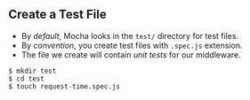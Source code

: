 ## Create a Test File

- By *default*, Mocha looks in the `test/` directory for test files.
- By *convention*, you create test files with `.spec.js` extension.
- The file we create will contain *unit tests* for our middleware. 

```shell
$ mkdir test
$ cd test
$ touch request-time.spec.js
```  
